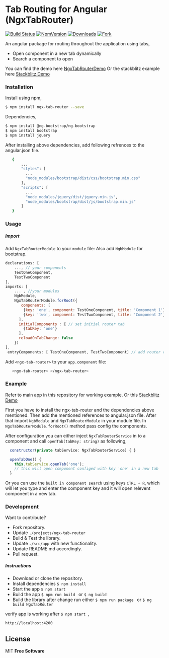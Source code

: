 # Tab Routing for Angular (NgxTabRouter)

[![Build Status](https://travis-ci.org/imanshu15/ngx-tab-router.svg?branch=master)](https://travis-ci.org/imanshu15/ngx-tab-router) [![NpmVersion](https://img.shields.io/npm/v/ngx-tab-router.svg)](https://www.npmjs.com/package/ngx-tab-router) [![Downloads](https://img.shields.io/npm/dt/ngx-tab-router.svg)](https://www.npmjs.com/package/ngx-tab-router) [![Fork](https://img.shields.io/github/forks/imanshu15/ngx-tab-router.svg?label=Forks&style=social)](https://github.com/imanshu15/ngx-tab-router)

An angular package for routing throughout the application using tabs,
  - Open component in a new tab dynamically
  - Search a component to open

You can find the demo here [NgxTabRouterDemo](https://imanshu15.github.io/ngx-tab-router/)
Or the stackblitz example here  [Stackblitz Demo](https://stackblitz.com/edit/ngx-tab-router)

### Installation

Install using npm,
```sh
$ npm install ngx-tab-router --save
```

Dependencies,

```sh
$ npm install @ng-bootstrap/ng-bootstrap
$ npm install bootstrap
$ npm install jquery
``` 

After installing above dependencies, add following refrences to the angular.json file.
 ```sh   
    {
        ...
        "styles": [
          ...
          "node_modules/bootstrap/dist/css/bootstrap.min.css"
        ],
        "scripts": [
          ...
          "node_modules/jquery/dist/jquery.min.js",
          "node_modules/bootstrap/dist/js/bootstrap.min.js"
        ]
    }
``` 
### Usage

##### Import

Add ```NgxTabRouterModule``` to your `module` file:
Also add ```NgbModule``` for bootstrap.

```javascript
declarations: [
    ..., // your components
    TestOneComponent,
    TestTwoComponent
],
imports: [
    ... , //your modules
    NgbModule,
    NgxTabRouterModule.forRoot({
       components: [ 
        {key: 'one', component: TestOneComponent, title: 'Component 1'},
        {key: 'two', component: TestTwoComponent, title: 'Component 2'}
      ],
      initialComponents : [ // set initial router tab
        {tabKey: 'one'}
      ],
      reloadOnTabChange: false
    })
],
 entryComponents: [ TestOneComponent, TestTwoComponent] // add router components to the entryComponents
```
Add ```<ngx-tab-router>``` to your `app.component` file:

 ```sh   
    <ngx-tab-router> </ngx-tab-router>
 ```
### Example

Refer to main app in this repository for working example.
Or this [Stackblitz Demo](https://stackblitz.com/edit//edit/ngx-tab-router) 

First you have to install the ngx-tab-router and the dependencies above mentioned. Then add the mentioned references to angular.json file.
After that import ```NgbModule``` and ```NgxTabRouterModule```  in your module file.
In `NgxTabRouterModule.forRoot()` method pass config the components.

After configuration you can either inject ```NgxTabRouterService``` in to a component and call `openTab(tabKey: string)` as following,
```javascript
  constructor(private tabService: NgxTabRouterService) { }

  openTabOne() {
    this.tabService.openTab('one'); 
    // this will open component configed with key 'one' in a new tab
  }
```

Or you can use the ```built in component search``` using keys ```CTRL + R```, which will let you type and enter the component key and it will open relevent component in a new tab.


### Development

Want to contribute?
- Fork repository.
- Update ```./projects/ngx-tab-router```
- Build & Test the library.
- Update ```./src/app``` with new functionality.
- Update README.md accordingly.
- Pull request.

##### Instructions
- Download or clone the repository.
- Install dependencies ```$ npm install ```
- Start the app  ```$ npm start ```
- Build the app ```$ npm run build ``` or ```$ ng build ```
- Build the library after change run either ```$ npm run package ``` or ```$ ng build NgxTabRouter ``` 

verify app is working after ```$ npm start ```, 
```sh
http://localhost:4200
```


License
----
MIT
**Free Software**


 